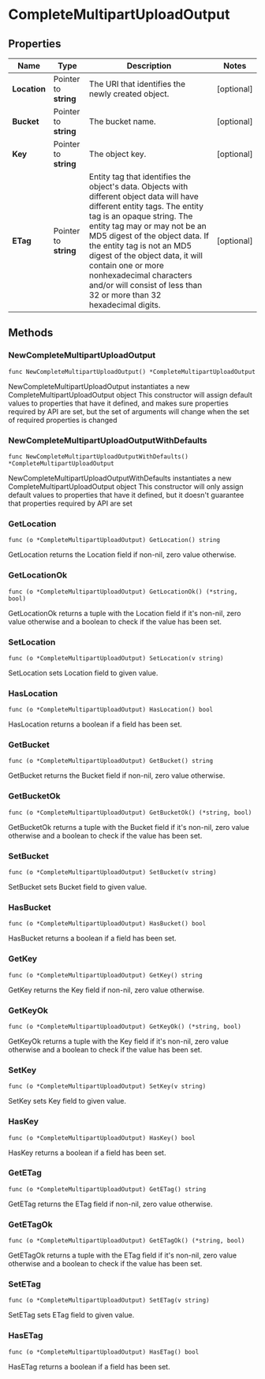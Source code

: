 # CompleteMultipartUploadOutput

## Properties

|Name | Type | Description | Notes|
|------------ | ------------- | ------------- | -------------|
|**Location** | Pointer to **string** | The URI that identifies the newly created object. | [optional] |
|**Bucket** | Pointer to **string** | The bucket name. | [optional] |
|**Key** | Pointer to **string** | The object key. | [optional] |
|**ETag** | Pointer to **string** | Entity tag that identifies the object&#39;s data. Objects with different object data will have different entity tags. The entity tag is an opaque string. The entity tag may or may not be an MD5 digest of the object data. If the entity tag is not an MD5 digest of the object data, it will contain one or more nonhexadecimal characters and/or will consist of less than 32 or more than 32 hexadecimal digits.  | [optional] |

## Methods

### NewCompleteMultipartUploadOutput

`func NewCompleteMultipartUploadOutput() *CompleteMultipartUploadOutput`

NewCompleteMultipartUploadOutput instantiates a new CompleteMultipartUploadOutput object
This constructor will assign default values to properties that have it defined,
and makes sure properties required by API are set, but the set of arguments
will change when the set of required properties is changed

### NewCompleteMultipartUploadOutputWithDefaults

`func NewCompleteMultipartUploadOutputWithDefaults() *CompleteMultipartUploadOutput`

NewCompleteMultipartUploadOutputWithDefaults instantiates a new CompleteMultipartUploadOutput object
This constructor will only assign default values to properties that have it defined,
but it doesn't guarantee that properties required by API are set

### GetLocation

`func (o *CompleteMultipartUploadOutput) GetLocation() string`

GetLocation returns the Location field if non-nil, zero value otherwise.

### GetLocationOk

`func (o *CompleteMultipartUploadOutput) GetLocationOk() (*string, bool)`

GetLocationOk returns a tuple with the Location field if it's non-nil, zero value otherwise
and a boolean to check if the value has been set.

### SetLocation

`func (o *CompleteMultipartUploadOutput) SetLocation(v string)`

SetLocation sets Location field to given value.

### HasLocation

`func (o *CompleteMultipartUploadOutput) HasLocation() bool`

HasLocation returns a boolean if a field has been set.

### GetBucket

`func (o *CompleteMultipartUploadOutput) GetBucket() string`

GetBucket returns the Bucket field if non-nil, zero value otherwise.

### GetBucketOk

`func (o *CompleteMultipartUploadOutput) GetBucketOk() (*string, bool)`

GetBucketOk returns a tuple with the Bucket field if it's non-nil, zero value otherwise
and a boolean to check if the value has been set.

### SetBucket

`func (o *CompleteMultipartUploadOutput) SetBucket(v string)`

SetBucket sets Bucket field to given value.

### HasBucket

`func (o *CompleteMultipartUploadOutput) HasBucket() bool`

HasBucket returns a boolean if a field has been set.

### GetKey

`func (o *CompleteMultipartUploadOutput) GetKey() string`

GetKey returns the Key field if non-nil, zero value otherwise.

### GetKeyOk

`func (o *CompleteMultipartUploadOutput) GetKeyOk() (*string, bool)`

GetKeyOk returns a tuple with the Key field if it's non-nil, zero value otherwise
and a boolean to check if the value has been set.

### SetKey

`func (o *CompleteMultipartUploadOutput) SetKey(v string)`

SetKey sets Key field to given value.

### HasKey

`func (o *CompleteMultipartUploadOutput) HasKey() bool`

HasKey returns a boolean if a field has been set.

### GetETag

`func (o *CompleteMultipartUploadOutput) GetETag() string`

GetETag returns the ETag field if non-nil, zero value otherwise.

### GetETagOk

`func (o *CompleteMultipartUploadOutput) GetETagOk() (*string, bool)`

GetETagOk returns a tuple with the ETag field if it's non-nil, zero value otherwise
and a boolean to check if the value has been set.

### SetETag

`func (o *CompleteMultipartUploadOutput) SetETag(v string)`

SetETag sets ETag field to given value.

### HasETag

`func (o *CompleteMultipartUploadOutput) HasETag() bool`

HasETag returns a boolean if a field has been set.


